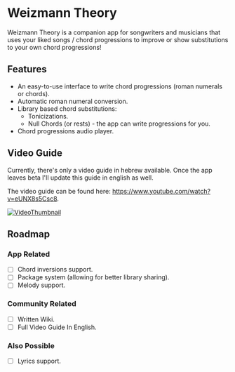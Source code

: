 # Weizmann Theory
Weizmann Theory is a companion app for songwriters and musicians that uses your liked songs / chord progressions to improve or show substitutions to your own chord progressions!

## Features
- An easy-to-use interface to write chord progressions (roman numerals or chords).
- Automatic roman numeral conversion.
- Library based chord substitutions:
	- Tonicizations.
	- Null Chords (or rests) - the app can write progressions for you.
- Chord progressions audio player.

## Video Guide
Currently, there's only a video guide in hebrew available. Once the app leaves beta I'll update this guide in english as well.

The video guide can be found here: https://www.youtube.com/watch?v=eUNX8s5Csc8.

[![VideoThumbnail](https://img.youtube.com/vi/eUNX8s5Csc8/0.jpg)](https://www.youtube.com/watch?v=eUNX8s5Csc8)


## Roadmap
### App Related
- [ ] Chord inversions support.
- [ ] Package system (allowing for better library sharing).
- [ ] Melody support.

### Community Related
- [ ] Written Wiki.
- [ ] Full Video Guide In English.

### Also Possible
- [ ] Lyrics support.
